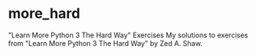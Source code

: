 # more_hard
"Learn More Python 3 The Hard Way" Exercises
My solutions to exercises from "Learn More Python 3 The Hard Way" by Zed A. Shaw.
